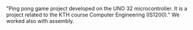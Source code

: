 "Ping pong game project developed on the UNO 32 microcontroller. It is a project related to the KTH course Computer Engineering (IS1200)."
We worked also with assembly.
